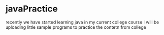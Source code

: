 # javaPractice

recently we have started learning java in my current college course
I will be uploading little sample programs to practice the contetn from college
